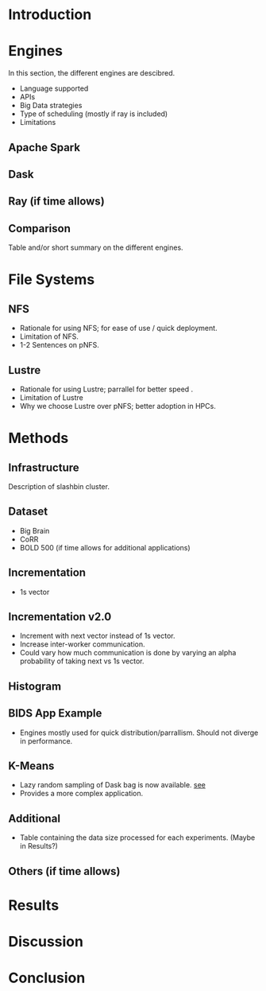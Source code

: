 # Introduction

# Engines

In this section, the different engines are descibred.

- Language supported
- APIs
- Big Data strategies
- Type of scheduling (mostly if ray is included)
- Limitations

## Apache Spark

## Dask

## Ray (if time allows)

## Comparison

Table and/or short summary on the different engines.

# File Systems

## NFS

- Rationale for using NFS; for ease of use / quick deployment.
- Limitation of NFS.
- 1-2 Sentences on pNFS.

## Lustre

- Rationale for using Lustre; parrallel for better speed .
- Limitation of Lustre
- Why we choose Lustre over pNFS; better adoption in HPCs.

# Methods

## Infrastructure

Description of slashbin cluster.

## Dataset

- Big Brain
- CoRR
- BOLD 500 (if time allows for additional applications)

## Incrementation

<!-- Should we save to data to disk between each iteration? -->

- 1s vector

## Incrementation v2.0

- Increment with next vector instead of 1s vector.
- Increase inter-worker communication.
- Could vary how much communication is done by varying an alpha probability of taking next vs 1s vector.

## Histogram

<!-- Only include the NumPy version. -->

## BIDS App Example

- Engines mostly used for quick distribution/parrallism. Should not diverge in performance.

## K-Means

- Lazy random sampling of Dask bag is now available. [see](https://github.com/dask/dask/pull/6208)
- Provides a more complex application.

## Additional

- Table containing the data size processed for each experiments. (Maybe in Results?)

## Others (if time allows)

# Results

# Discussion

# Conclusion
